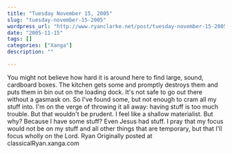 ```yaml
---
title: "Tuesday November 15, 2005"
slug: "tuesday-november-15-2005"
wordpress_url: "http://www.ryanclarke.net/post/tuesday-november-15-2005/"
date: "2005-11-15"
tags: []
categories: ["Xanga"]
description: ""

---
```


You might not believe how hard it is around here to find large, sound, cardboard boxes. The kitchen gets some and promptly destroys them and puts them in bin out on the loading dock. It's not safe to go out there without a gasmask on. So I've found some, but not enough to cram all my stuff into. I'm on the verge of throwing it all away: having stuff is too much trouble. But that wouldn't be prudent.
 I feel like a shallow materialist. But why? Because I have some stuff? Even Jesus had stuff. I pray that my focus would not be on my stuff and all other things that are temporary, but that I'll focus wholly on the Lord.
 Ryan
Originally posted at classicalRyan.xanga.com
